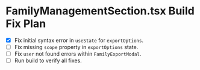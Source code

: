 # FamilyManagementSection.tsx Build Fix Plan

- [X] Fix initial syntax error in `useState` for `exportOptions`.
- [ ] Fix missing `scope` property in `exportOptions` state.
- [ ] Fix `user` not found errors within `FamilyExportModal`.
- [ ] Run build to verify all fixes.